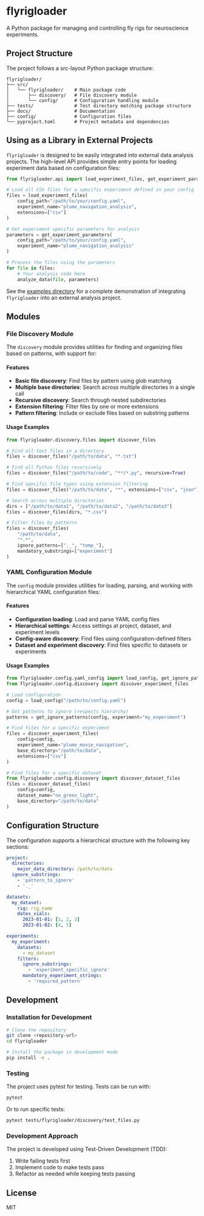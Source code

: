 # flyrigloader

A Python package for managing and controlling fly rigs for neuroscience experiments.

## Project Structure

The project follows a src-layout Python package structure:

```
flyrigloader/
├── src/
│   └── flyrigloader/    # Main package code
│       ├── discovery/   # File discovery module
│       └── config/      # Configuration handling module
├── tests/               # Test directory matching package structure
├── docs/                # Documentation
├── config/              # Configuration files
└── pyproject.toml       # Project metadata and dependencies
```

## Using as a Library in External Projects

`flyrigloader` is designed to be easily integrated into external data analysis projects. The high-level API provides simple entry points for loading experiment data based on configuration files:

```python
from flyrigloader.api import load_experiment_files, get_experiment_parameters

# Load all CSV files for a specific experiment defined in your config
files = load_experiment_files(
    config_path="/path/to/your/config.yaml",
    experiment_name="plume_navigation_analysis",
    extensions=["csv"]
)

# Get experiment-specific parameters for analysis
parameters = get_experiment_parameters(
    config_path="/path/to/your/config.yaml",
    experiment_name="plume_navigation_analysis"
)

# Process the files using the parameters
for file in files:
    # Your analysis code here
    analyze_data(file, parameters)
```

See the [examples directory](examples/external_project) for a complete demonstration of integrating `flyrigloader` into an external analysis project.

## Modules

### File Discovery Module

The `discovery` module provides utilities for finding and organizing files based on patterns, with support for:

#### Features

- **Basic file discovery**: Find files by pattern using glob matching
- **Multiple base directories**: Search across multiple directories in a single call
- **Recursive discovery**: Search through nested subdirectories
- **Extension filtering**: Filter files by one or more extensions
- **Pattern filtering**: Include or exclude files based on substring patterns

#### Usage Examples

```python
from flyrigloader.discovery.files import discover_files

# Find all text files in a directory
files = discover_files("/path/to/data", "*.txt")

# Find all Python files recursively
files = discover_files("/path/to/code", "**/*.py", recursive=True)

# Find specific file types using extension filtering
files = discover_files("/path/to/data", "*", extensions=["csv", "json"])

# Search across multiple directories
dirs = ["/path/to/data1", "/path/to/data2", "/path/to/data3"]
files = discover_files(dirs, "*.csv")

# Filter files by patterns
files = discover_files(
    "/path/to/data", 
    "*.*", 
    ignore_patterns=["._", "temp_"],
    mandatory_substrings=["experiment"]
)
```

### YAML Configuration Module

The `config` module provides utilities for loading, parsing, and working with hierarchical YAML configuration files:

#### Features

- **Configuration loading**: Load and parse YAML config files
- **Hierarchical settings**: Access settings at project, dataset, and experiment levels
- **Config-aware discovery**: Find files using configuration-defined filters
- **Dataset and experiment discovery**: Find files specific to datasets or experiments

#### Usage Examples

```python
from flyrigloader.config.yaml_config import load_config, get_ignore_patterns
from flyrigloader.config.discovery import discover_experiment_files

# Load configuration
config = load_config("/path/to/config.yaml")

# Get patterns to ignore (respects hierarchy)
patterns = get_ignore_patterns(config, experiment="my_experiment")

# Find files for a specific experiment
files = discover_experiment_files(
    config=config,
    experiment_name="plume_movie_navigation",
    base_directory="/path/to/data",
    extensions=["csv"]
)

# Find files for a specific dataset
from flyrigloader.config.discovery import discover_dataset_files
files = discover_dataset_files(
    config=config,
    dataset_name="no_green_light",
    base_directory="/path/to/data"
)
```

## Configuration Structure

The configuration supports a hierarchical structure with the following key sections:

```yaml
project:
  directories:
    major_data_directory: /path/to/data
  ignore_substrings:
    - 'pattern_to_ignore'
    - '._'

datasets:
  my_dataset:
    rig: rig_name
    dates_vials:
      2023-01-01: [1, 2, 3]
      2023-01-02: [4, 5]

experiments:
  my_experiment:
    datasets:
      - my_dataset
    filters:
      ignore_substrings:
        - 'experiment_specific_ignore'
      mandatory_experiment_strings:
        - 'required_pattern'
```

## Development

### Installation for Development

```bash
# Clone the repository
git clone <repository-url>
cd flyrigloader

# Install the package in development mode
pip install -e .
```

### Testing

The project uses pytest for testing. Tests can be run with:

```bash
pytest
```

Or to run specific tests:

```bash
pytest tests/flyrigloader/discovery/test_files.py
```

### Development Approach

The project is developed using Test-Driven Development (TDD):

1. Write failing tests first
2. Implement code to make tests pass
3. Refactor as needed while keeping tests passing

## License

MIT